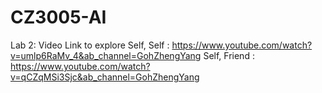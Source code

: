 # CZ3005-AI

Lab 2:
Video Link to explore
Self, Self : https://www.youtube.com/watch?v=umlp6RaMv_4&ab_channel=GohZhengYang
Self, Friend : https://www.youtube.com/watch?v=qCZqMSi3Sjc&ab_channel=GohZhengYang
